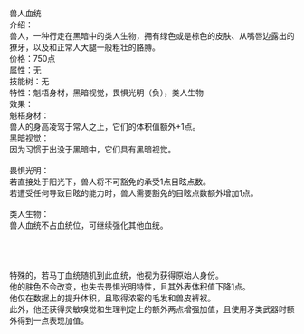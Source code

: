<title>兽人血统</title>
<meta name="GENERATOR" content="WinCHM">
<meta http-equiv="Content-Type" content="text/html; charset=gb2312">
<br>兽人血统
<br>介绍：
<br>兽人，一种行走在黑暗中的类人生物，拥有绿色或是棕色的皮肤、从嘴唇边露出的獠牙，以及和正常人大腿一般粗壮的胳膊。
<br>价格：750点
<br>属性：无
<br>技能树：无
<br>特性：魁梧身材，黑暗视觉，畏惧光明（负），类人生物
<br>效果：
<br>魁梧身材：
<br>兽人的身高凌驾于常人之上，它们的体积值额外+1点。
<br>黑暗视觉：
<br>因为习惯于出没于黑暗中，它们具有黑暗视觉。
<br>
<br>畏惧光明：
<br>若直接处于阳光下，兽人将不可豁免的承受1点目眩点数。
<br>若遭受任何导致目眩的能力时，兽人需要豁免的目眩点数额外增加1点。
<br>
<br>类人生物：
<br>兽人血统不占血统位，可继续强化其他血统。
<br>
<br>
<br>
<br>
<br>特殊的，若马丁血统随机到此血统，他视为获得原始人身份。
<br>他的肤色不会改变，也失去畏惧光明特性，且其外表体积值下降1点。
<br>他仅在数据上的提升体积，且取得浓密的毛发和兽皮裤衩。
<br>此外，他还获得灵敏嗅觉和生理判定上的额外两点增强加值，且使用矛类武器时额外得到一点表现加值。
<br>